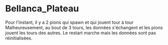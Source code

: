 # Bellanca_Plateau
Pour l'instant, il y a 2 pions qui spawn et qui jouent tour à tour
Malheureusement, au bout de 3 tours, les données s'échangent et les pions jouent les tours des autres.
Le restart marche mais les données sont pas réinitialisées.
 
